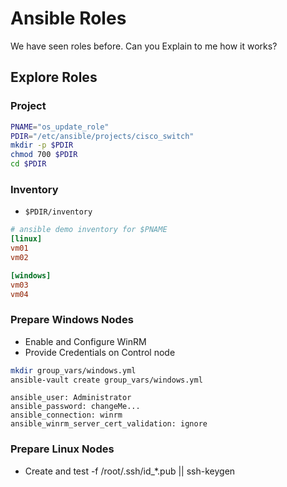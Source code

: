 # Ansible Roles
We have seen roles before.
Can you Explain to me how it works?

## Explore Roles

### Project
```bash
PNAME="os_update_role"
PDIR="/etc/ansible/projects/cisco_switch"
mkdir -p $PDIR
chmod 700 $PDIR
cd $PDIR
```

### Inventory
* <code>$PDIR/inventory</code>
```ini
# ansible demo inventory for $PNAME
[linux]
vm01
vm02

[windows]
vm03
vm04
```

### Prepare Windows Nodes
* Enable and Configure WinRM
* Provide Credentials on Control node
```bash
mkdir group_vars/windows.yml
ansible-vault create group_vars/windows.yml
```
```
ansible_user: Administrator
ansible_password: changeMe...
ansible_connection: winrm
ansible_winrm_server_cert_validation: ignore
```

### Prepare Linux Nodes
* Create and
test -f /root/.ssh/id_*.pub || ssh-keygen

<!--stackedit_data:
eyJoaXN0b3J5IjpbMjA0MzY0NzAwM119
-->